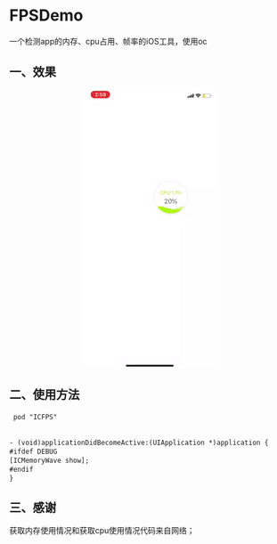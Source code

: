 # FPSDemo
一个检测app的内存、cpu占用、帧率的iOS工具，使用oc


## 一、效果
<p align="center" >
<img src="Video/1529650813572968.gif" alt="FPSDemo" title="FPSDemo">
</p>

## 二、使用方法
```
 pod "ICFPS"
 
 ```
```
- (void)applicationDidBecomeActive:(UIApplication *)application {
#ifdef DEBUG
[ICMemoryWave show];
#endif
}
```
## 三、感谢
 获取内存使用情况和获取cpu使用情况代码来自网络；
